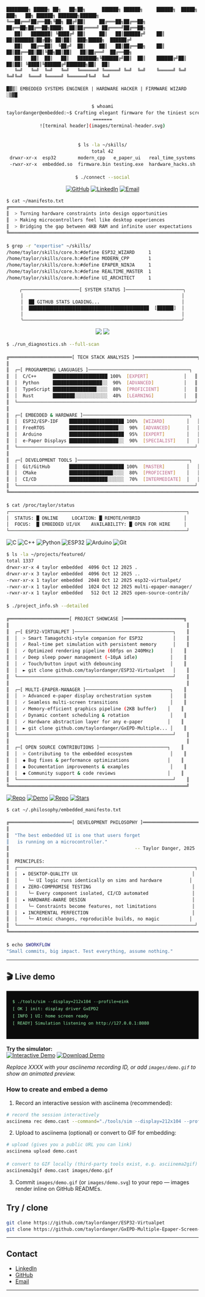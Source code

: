 ```
████████╗ █████╗ ██╗   ██╗██╗      ██████╗ ██████╗     ██████╗  █████╗ ███╗   ██╗ ██████╗ ███████╗██████╗ 
╚══██╔══╝██╔══██╗╚██╗ ██╔╝██║     ██╔═══██╗██╔══██╗    ██╔══██╗██╔══██╗████╗  ██║██╔════╝ ██╔════╝██╔══██╗
   ██║   ███████║ ╚████╔╝ ██║     ██║   ██║██████╔╝    ██║  ██║███████║██╔██╗ ██║██║  ███╗█████╗  ██████╔╝
   ██║   ██╔══██║  ╚██╔╝  ██║     ██║   ██║██╔══██╗    ██║  ██║██╔══██║██║╚██╗██║██║   ██║██╔══╝  ██╔══██╗
   ██║   ██║  ██║   ██║   ███████╗╚██████╔╝██║  ██║    ██████╔╝██║  ██║██║ ╚████║╚██████╔╝███████╗██║  ██║
   ╚═╝   ╚═╝  ╚═╝   ╚═╝   ╚══════╝ ╚═════╝ ╚═╝  ╚═╝    ╚═════╝ ╚═╝  ╚═╝╚═╝  ╚═══╝ ╚═════╝ ╚══════╝╚═╝  ╚═╝
                                                                                                            
█▓▒░ EMBEDDED SYSTEMS ENGINEER | HARDWARE HACKER | FIRMWARE WIZARD ░▒▓█
```

<div align="center">

```bash
$ whoami
taylordanger@embedded:~$ Crafting elegant firmware for the tiniest screens
=======
![terminal header](images/terminal-header.svg)


$ ls -la ~/skills/
total 42
drwxr-xr-x  esp32        modern_cpp   e_paper_ui   real_time_systems
-rwxr-xr-x  embedded.so  firmware.bin testing.exe  hardware_hacks.sh

$ ./connect --social
```

[![GitHub](https://img.shields.io/badge/GitHub-12100E?style=for-the-badge&logo=github&logoColor=white)](https://github.com/taylordanger)
[![LinkedIn](https://img.shields.io/badge/LinkedIn-0077B5?style=for-the-badge&logo=linkedin&logoColor=white)](https://linkedin.com/in/taylordanger)
[![Email](https://img.shields.io/badge/Email-00ff41?style=for-the-badge&logo=gmail&logoColor=black)](mailto:lauren.taylor.sheppard@gmail.com)



</div>

```bash
$ cat ~/manifesto.txt
╔══════════════════════════════════════════════════════════════════════════════╗
║  > Turning hardware constraints into design opportunities                    ║
║  > Making microcontrollers feel like desktop experiences                     ║
║  > Bridging the gap between 4KB RAM and infinite user expectations          ║
╚══════════════════════════════════════════════════════════════════════════════╝

$ grep -r "expertise" ~/skills/
/home/taylor/skills/core.h:#define ESP32_WIZARD     1
/home/taylor/skills/core.h:#define MODERN_CPP       1  
/home/taylor/skills/core.h:#define EPAPER_NINJA     1
/home/taylor/skills/core.h:#define REALTIME_MASTER  1
/home/taylor/skills/core.h:#define UI_ARCHITECT     1
```

<div align="center">

```
╭─────────────────────[ SYSTEM STATUS ]─────────────────────╮
│                                                          │
│  ██ GITHUB STATS LOADING...                              │
│  ████████████████████████████████████████████  [██████]  │
│                                                          │
╰──────────────────────────────────────────────────────────╯
```

<img height="180em" src="https://github-readme-stats.vercel.app/api?username=taylordanger&show_icons=true&theme=chartreuse-dark&include_all_commits=true&count_private=true&bg_color=0d1117&title_color=00ff41&text_color=00ff41&icon_color=00ff41"/>
<img height="180em" src="https://github-readme-stats.vercel.app/api/top-langs/?username=taylordanger&layout=compact&langs_count=8&theme=chartreuse-dark&bg_color=0d1117&title_color=00ff41&text_color=00ff41"/>

</div>

```bash
$ ./run_diagnostics.sh --full-scan

╔═══════════════════════[ TECH STACK ANALYSIS ]═══════════════════════╗
║                                                                      ║
║  ┌─[ PROGRAMMING LANGUAGES ]─────────────────────────────────────┐   ║
║  │  C/C++      ████████████████████ 100%  [EXPERT]             │   ║
║  │  Python     ██████████████████░░  90%  [ADVANCED]           │   ║  
║  │  TypeScript ████████████████░░░░  80%  [PROFICIENT]         │   ║
║  │  Rust       ████████░░░░░░░░░░░░  40%  [LEARNING]           │   ║
║  └─────────────────────────────────────────────────────────────────┘   ║
║                                                                      ║
║  ┌─[ EMBEDDED & HARDWARE ]───────────────────────────────────────┐   ║
║  │  ESP32/ESP-IDF    ████████████████████ 100%  [WIZARD]        │   ║
║  │  FreeRTOS         ██████████████████░░  90%  [ADVANCED]      │   ║
║  │  Arduino          ████████████████████  95%  [EXPERT]        │   ║
║  │  e-Paper Displays ██████████████████░░  90%  [SPECIALIST]    │   ║
║  └─────────────────────────────────────────────────────────────────┘   ║
║                                                                      ║
║  ┌─[ DEVELOPMENT TOOLS ]─────────────────────────────────────────┐   ║
║  │  Git/GitHub       ████████████████████ 100%  [MASTER]        │   ║
║  │  CMake            ████████████████░░░░  80%  [PROFICIENT]    │   ║
║  │  CI/CD            ██████████████░░░░░░  70%  [INTERMEDIATE]  │   ║
║  └─────────────────────────────────────────────────────────────────┘   ║
╚══════════════════════════════════════════════════════════════════════╝

$ cat /proc/taylor/status
┌─────────────────────────────────────────────────────────────────┐
│  STATUS: █ ONLINE     LOCATION: █ REMOTE/HYBRID                │
│  FOCUS:  █ EMBEDDED UI/UX    AVAILABILITY: █ OPEN FOR HIRE     │
└─────────────────────────────────────────────────────────────────┘
```

![C](https://img.shields.io/badge/C-00ff41?style=flat-square&logo=c&logoColor=black)
![C++](https://img.shields.io/badge/C++-00ff41?style=flat-square&logo=cplusplus&logoColor=black)
![Python](https://img.shields.io/badge/Python-00ff41?style=flat-square&logo=python&logoColor=black)
![ESP32](https://img.shields.io/badge/ESP32-00ff41?style=flat-square&logo=espressif&logoColor=black)
![Arduino](https://img.shields.io/badge/Arduino-00ff41?style=flat-square&logo=arduino&logoColor=black)
![Git](https://img.shields.io/badge/Git-00ff41?style=flat-square&logo=git&logoColor=black)

```bash
$ ls -la ~/projects/featured/
total 1337
drwxr-xr-x 4 taylor embedded  4096 Oct 12 2025 .
drwxr-xr-x 3 taylor embedded  4096 Oct 12 2025 ..
-rwxr-xr-x 1 taylor embedded  2048 Oct 12 2025 esp32-virtualpet/
-rwxr-xr-x 1 taylor embedded  1024 Oct 12 2025 multi-epaper-manager/
-rwxr-xr-x 1 taylor embedded   512 Oct 12 2025 open-source-contrib/

$ ./project_info.sh --detailed

╔══════════════════════[ PROJECT SHOWCASE ]══════════════════════╗
║                                                                 ║
║  ┌─[ ESP32-VIRTUALPET ]────────────────────────────────────┐    ║
║  │  > Smart Tamagotchi-style companion for ESP32           │    ║
║  │  ✓ Real-time pet simulation with persistent memory      │    ║
║  │  ✓ Optimized rendering pipeline (60fps on 240MHz)      │    ║
║  │  ✓ Deep sleep power management (~10µA idle)            │    ║
║  │  ✓ Touch/button input with debouncing                  │    ║
║  │  ► git clone github.com/taylordanger/ESP32-Virtualpet   │    ║
║  └─────────────────────────────────────────────────────────┘    ║
║                                                                 ║
║  ┌─[ MULTI-EPAPER-MANAGER ]───────────────────────────────┐    ║
║  │  > Advanced e-paper display orchestration system       │    ║
║  │  ✓ Seamless multi-screen transitions                   │    ║
║  │  ✓ Memory-efficient graphics pipeline (2KB buffer)    │    ║
║  │  ✓ Dynamic content scheduling & rotation               │    ║
║  │  ✓ Hardware abstraction layer for any e-paper         │    ║
║  │  ► git clone github.com/taylordanger/GxEPD-Multiple... │    ║
║  └─────────────────────────────────────────────────────────┘    ║
║                                                                 ║
║  ┌─[ OPEN SOURCE CONTRIBUTIONS ]─────────────────────────┐    ║
║  │  > Contributing to the embedded ecosystem              │    ║
║  │  ◆ Bug fixes & performance optimizations              │    ║
║  │  ◆ Documentation improvements & examples               │    ║
║  │  ◆ Community support & code reviews                   │    ║
║  └─────────────────────────────────────────────────────────┘    ║
╚═════════════════════════════════════════════════════════════════╝
```

[![Repo](https://img.shields.io/badge/VIEW_CODE-00ff41?style=flat-square&logo=github&logoColor=black)](https://github.com/taylordanger/ESP32-Virtualpet)
[![Demo](https://img.shields.io/badge/LIVE_DEMO-00ff41?style=flat-square&logo=play&logoColor=black)](https://github.com/taylordanger/ESP32-Virtualpet)
[![Repo](https://img.shields.io/badge/VIEW_CODE-00ff41?style=flat-square&logo=github&logoColor=black)](https://github.com/taylordanger/GxEPD-Multiple-Epaper-Screen-Example)
[![Stars](https://img.shields.io/github/stars/taylordanger/GxEPD-Multiple-Epaper-Screen-Example?style=flat-square&color=00ff41)](https://github.com/taylordanger/GxEPD-Multiple-Epaper-Screen-Example)

```bash
$ cat ~/.philosophy/embedded_manifesto.txt

╔═══════════════════════[ DEVELOPMENT PHILOSOPHY ]═══════════════════════╗
║                                                                         ║
║  "The best embedded UI is one that users forget                        ║
║   is running on a microcontroller."                                    ║
║                                              -- Taylor Danger, 2025    ║
║                                                                         ║
║  PRINCIPLES:                                                            ║
║  ┌─────────────────────────────────────────────────────────────────┐   ║
║  │  ▸ DESKTOP-QUALITY UX                                          │   ║
║  │    └─ UI logic runs identically on sims and hardware          │   ║
║  │  ▸ ZERO-COMPROMISE TESTING                                     │   ║
║  │    └─ Every component isolated, CI/CD automated                │   ║
║  │  ▸ HARDWARE-AWARE DESIGN                                       │   ║
║  │    └─ Constraints become features, not limitations             │   ║
║  │  ▸ INCREMENTAL PERFECTION                                      │   ║
║  │    └─ Atomic changes, reproducible builds, no magic           │   ║
║  └─────────────────────────────────────────────────────────────────┘   ║
╚═════════════════════════════════════════════════════════════════════════╝

$ echo $WORKFLOW
"Small commits, big impact. Test everything, assume nothing."
```

---

## 🎬 Live demo

![sim demo placeholder](images/demo.svg)

**Try the simulator:**  
[![Interactive Demo](https://img.shields.io/badge/▶%20Interactive%20Demo-asciinema-red?style=for-the-badge&logo=terminal)](https://asciinema.org/a/XXXX) [![Download Demo](https://img.shields.io/badge/📥%20Download%20Demo-GIF-blue?style=for-the-badge&logo=github)](images/demo.gif)

*Replace XXXX with your asciinema recording ID, or add `images/demo.gif` to show an animated preview.*

### How to create and embed a demo

1. Record an interactive session with asciinema (recommended):

```bash
# record the session interactively
asciinema rec demo.cast --command="./tools/sim --display=212x104 --profile=eink"
```

2. Upload to asciinema (optional) or convert to GIF for embedding:

```bash
# upload (gives you a public URL you can link)
asciinema upload demo.cast

# convert to GIF locally (third-party tools exist, e.g. asciinema2gif)
asciinema2gif demo.cast images/demo.gif
```

3. Commit `images/demo.gif` (or `images/demo.svg`) to your repo — images render inline on GitHub READMEs.


## Try / clone

```bash
git clone https://github.com/taylordanger/ESP32-Virtualpet
git clone https://github.com/taylordanger/GxEPD-Multiple-Epaper-Screen-Example
```

---

## Contact

- [LinkedIn](https://linkedin.com/in/taylordanger)
- [GitHub](https://github.com/taylordanger)
- [Email](mailto:lauren.taylor.sheppard@gmail.com)

---

